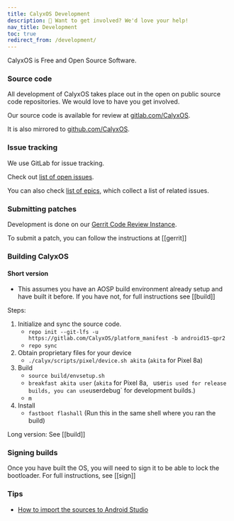```yaml
---
title: CalyxOS Development
description: 💁 Want to get involved? We'd love your help!
nav_title: Development
toc: true
redirect_from: /development/
---
```


CalyxOS is Free and Open Source Software.

### Source code

All development of CalyxOS takes place out in the open on public source code repositories. We would love to have you get involved.

Our source code is available for review at [gitlab.com/CalyxOS](https://gitlab.com/CalyxOS).

It is also mirrored to [github.com/CalyxOS](https://github.com/CalyxOS).

### Issue tracking

We use GitLab for issue tracking.

Check out [list of open issues](https://gitlab.com/CalyxOS/calyxos/issues/).

You can also check [list of epics](https://gitlab.com/groups/CalyxOS/-/epics), which collect a list of related issues.

### Submitting patches

Development is done on our [Gerrit Code Review Instance](https://review.calyxos.org/).

To submit a patch, you can follow the instructions at [[gerrit]]

### Building CalyxOS

#### Short version
* This assumes you have an AOSP build environment already setup and have built it before. If you have not, for full instructions see [[build]]

Steps:
1. Initialize and sync the source code.
   * `repo init --git-lfs -u https://gitlab.com/CalyxOS/platform_manifest -b android15-qpr2`
   * `repo sync`
2. Obtain proprietary files for your device
   * `./calyx/scripts/pixel/device.sh akita` (`akita` for Pixel 8a)
3. Build
   * `source build/envsetup.sh`
   * `breakfast akita user` (`akita` for Pixel 8a, ` `user` is used for release builds, you can use `userdebug` for development builds.)
   * `m`
4. Install
   * `fastboot flashall` (Run this in the same shell where you ran the build)

Long version: See [[build]]

### Signing builds
Once you have built the OS, you will need to sign it to be able to lock the bootloader. For full instructions, see [[sign]]

### Tips

* [How to import the sources to Android Studio](https://wiki.lineageos.org/import-android-studio-howto.html)

<br />
